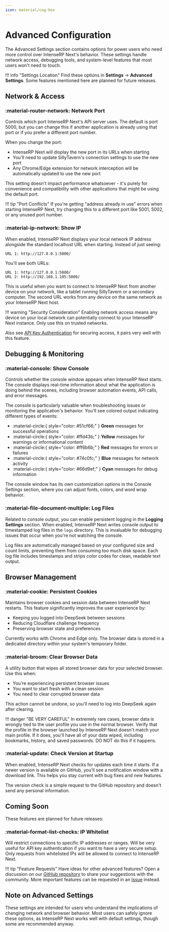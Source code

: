 ```yaml
---
icon: material/cog-box
---
```


# Advanced Configuration

The Advanced Settings section contains options for power users who need more control over IntenseRP Next's behavior. These settings handle network access, debugging tools, and system-level features that most users won't need to touch.

!!! info "Settings Location"
    Find these options in **Settings** → **Advanced Settings**. Some features mentioned here are planned for future releases.

## Network & Access

### :material-router-network: Network Port

Controls which port IntenseRP Next's API server uses. The default is port 5000, but you can change this if another application is already using that port or if you prefer a different port number.

When you change the port:

- IntenseRP Next will display the new port in its URLs when starting
- You'll need to update SillyTavern's connection settings to use the new port
- Any Chrome/Edge extension for network interception will be automatically updated to use the new port

This setting doesn't impact performance whatsoever - it's purely for convenience and compatibility with other applications that might be using the default port.

!!! tip "Port Conflicts"
    If you're getting "address already in use" errors when starting IntenseRP Next, try changing this to a different port like 5001, 5002, or any unused port number.

### :material-ip-network: Show IP

When enabled, IntenseRP Next displays your local network IP address alongside the standard localhost URL when starting. Instead of just seeing:

```
URL 1: http://127.0.0.1:5000/
```

You'll see both URLs:

```
URL 1: http://127.0.0.1:5000/
URL 2: http://192.168.1.105:5000/
```

This is useful when you want to connect to IntenseRP Next from another device on your network, like a tablet running SillyTavern or a secondary computer. The second URL works from any device on the same network as your IntenseRP Next host.

!!! warning "Security Consideration"
    Enabling network access means any device on your local network can potentially connect to your IntenseRP Next instance. Only use this on trusted networks.

Also see [API Key Authentication](#api-key-authentication) for securing access, it pairs very well with this feature.

## Debugging & Monitoring

### :material-console: Show Console

Controls whether the console window appears when IntenseRP Next starts. The console displays real-time information about what the application is doing behind the scenes, including browser automation events, API calls, and error messages.

The console is particularly valuable when troubleshooting issues or monitoring the application's behavior. You'll see colored output indicating different types of events:

- :material-circle:{ style="color: #51cf66;" } **Green** messages for successful operations
- :material-circle:{ style="color: #ffd43b;" } **Yellow** messages for warnings or informational content
- :material-circle:{ style="color: #ff6b6b;" } **Red** messages for errors or failures
- :material-circle:{ style="color: #74c0fc;" } **Blue** messages for network activity
- :material-circle:{ style="color: #66d9ef;" } **Cyan** messages for debug information

The console window has its own customization options in the Console Settings section, where you can adjust fonts, colors, and word wrap behavior.

### :material-file-document-multiple: Log Files

Related to console output, you can enable persistent logging in the **Logging Settings** section. When enabled, IntenseRP Next writes console output to timestamped log files in the `logs` directory. This is invaluable for debugging issues that occur when you're not watching the console.

Log files are automatically managed based on your configured size and count limits, preventing them from consuming too much disk space. Each log file includes timestamps and strips color codes for clean, readable text output.

## Browser Management

### :material-cookie: Persistent Cookies

Maintains browser cookies and session data between IntenseRP Next restarts. This feature significantly improves the user experience by:

- Keeping you logged into DeepSeek between sessions
- Reducing Cloudflare challenge frequency
- Preserving browser state and preferences

Currently works with Chrome and Edge only. The browser data is stored in a dedicated directory within your system's temporary folder.

### :material-broom: Clear Browser Data

A utility button that wipes all stored browser data for your selected browser. Use this when:

- You're experiencing persistent browser issues
- You want to start fresh with a clean session
- You need to clear corrupted browser data

This action cannot be undone, so you'll need to log into DeepSeek again after clearing.

!!! danger "BE VERY CAREFUL"
    In extremely rare cases, browser data is wrongly tied to the user profile you use in the normal browser. Verify that the profile in the browser launched by IntenseRP Next doesn't match your main profile. If it does, you'll have all of your data wiped, including bookmarks, history, and saved passwords. DO NOT do this if it happens.

### :material-update: Check Version at Startup

When enabled, IntenseRP Next checks for updates each time it starts. If a newer version is available on GitHub, you'll see a notification window with a download link. This helps you stay current with bug fixes and new features.

The version check is a simple request to the GitHub repository and doesn't send any personal information.

## Coming Soon

These features are planned for future releases:

### :material-format-list-checks: IP Whitelist

Will restrict connections to specific IP addresses or ranges. Will be very useful for API key authentication if you want to have a very secure setup. Only requests from whitelisted IPs will be allowed to connect to IntenseRP Next.

!!! tip "Feature Requests"
    Have ideas for other advanced features? Open a discussion on our [GitHub repository](https://github.com/LyubomirT/intense-rp-next/discussions) to share your suggestions with the community. More important features can be requested in an [Issue](https://github.com/LyubomirT/intense-rp-next/issues) instead.

## Note on Advanced Settings

These settings are intended for users who understand the implications of changing network and browser behavior. Most users can safely ignore these options, as IntenseRP Next works well with default settings, though some are recommended anyway.